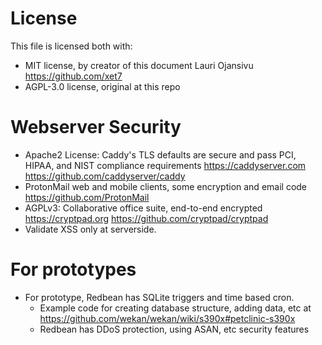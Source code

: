# License

This file is licensed both with:

- MIT license, by creator of this document Lauri Ojansivu https://github.com/xet7
- AGPL-3.0 license, original at this repo

# Webserver Security

- Apache2 License: Caddy's TLS defaults are secure and pass PCI, HIPAA, and NIST compliance requirements https://caddyserver.com https://github.com/caddyserver/caddy
- ProtonMail web and mobile clients, some encryption and email code https://github.com/ProtonMail
- AGPLv3: Collaborative office suite, end-to-end encrypted https://cryptpad.org https://github.com/cryptpad/cryptpad
- Validate XSS only at serverside.

# For prototypes

- For prototype, Redbean has SQLite triggers and time based cron.
  - Example code for creating database structure, adding data, etc at https://github.com/wekan/wekan/wiki/s390x#petclinic-s390x
  - Redbean has DDoS protection, using ASAN, etc security features


